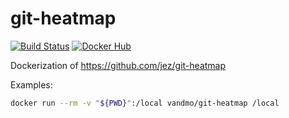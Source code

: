 # git-heatmap
[![Build Status](https://github.com/vandmo/google-java-format/actions/workflows/test-and-release.yaml/badge.svg)](https://github.com/vandmo/git-heatmap/actions/workflows/test-and-release.yaml)
[![Docker Hub](https://img.shields.io/docker/v/vandmo/git-heatmap)](https://hub.docker.com/r/vandmo/git-heatmap)

Dockerization of https://github.com/jez/git-heatmap

Examples:

```sh
docker run --rm -v "${PWD}":/local vandmo/git-heatmap /local
```
